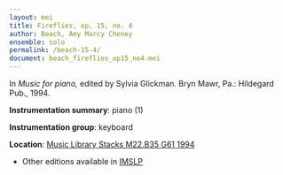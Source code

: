 ```yaml
---
layout: mei
title: Fireflies, op. 15, no. 4
author: Beach, Amy Marcy Cheney
ensemble: solo
permalink: /beach-15-4/
document: beach_fireflies_op15_no4.mei
---
```


In *Music for piano,* edited by Sylvia Glickman. Bryn Mawr, Pa.: Hildegard Pub., 1994.

**Instrumentation summary**: piano (1) 

**Instrumentation group**: keyboard

**Location**: <a href="https://tufts-primo.hosted.exlibrisgroup.com/permalink/f/bnf7qa/01TUN_ALMA21108441970003851" target="_blank">Music Library Stacks M22.B35 G61 1994</a>
- Other editions available in <a href="https://imslp.org/wiki/4_Sketches%2C_Op.15_(Beach%2C_Amy_Marcy)" target="_blank">IMSLP</a>
